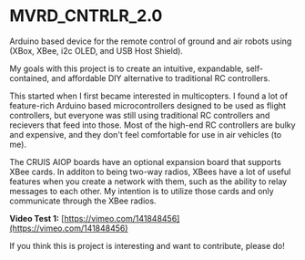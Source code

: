 # MVRD_CNTRLR_2.0
Arduino based device for the remote control of ground and air robots using (XBox, XBee, i2c OLED, and USB Host Shield).

My goals with this project is to create an intuitive, expandable, self-contained, and affordable DIY alternative to traditional RC controllers. 

This started when I first became interested in multicopters. I found a lot of feature-rich Arduino based microcontrollers designed to be used as flight controllers, but everyone was still using traditional RC controllers and recievers that feed into those. Most of the high-end RC controllers are bulky and expensive, and they don't feel comfortable for use in air vehicles (to me).

The CRUIS AIOP boards have an optional expansion board that supports XBee cards. In additon to being two-way radios, XBees have a lot of useful features when you create a network with them, such as the ability to relay messages to each other. My intention is to utilize those cards and only communicate through the XBee radios. 

**Video Test 1:**
[https://vimeo.com/141848456](https://vimeo.com/141848456)

If you think this is project is interesting and want to contribute, please do! 
